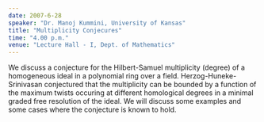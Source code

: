 ```yaml
---
date: 2007-6-28
speaker: "Dr. Manoj Kummini, University of Kansas"
title: "Multiplicity Conjecures"
time: "4.00 p.m." 
venue: "Lecture Hall - I, Dept. of Mathematics"
---
```

We discuss a conjecture for the Hilbert-Samuel multiplicity (degree) of a homogeneous ideal in a polynomial ring over a field. Herzog-Huneke-Srinivasan conjectured that the multiplicity can be bounded by a function of the maximum twists occuring at different homological degrees in a minimal graded free resolution of the ideal. We will discuss some examples and some cases where the conjecture is known to hold.
